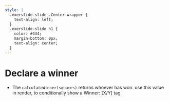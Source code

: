 ```yaml
---
style: |
  .exerslide-slide .Center-wrapper {
    text-align: left;
  }
  .exerslide-slide h1 {
    color: #444;
    margin-bottom: 0px;
    text-align: center;
  }
---
```


# Declare a winner

- The `calculateWinner(squares)` returns whoever has won. use this value in render, to conditionally show a Winner: [X/Y] tag
